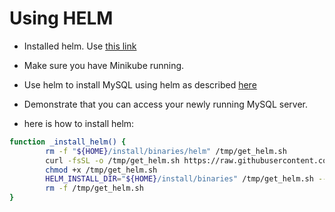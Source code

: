 # Using HELM

* Installed helm. Use [this link](https://helm.sh/docs/intro/install/)

* Make sure you have Minikube running.

* Use helm to install MySQL using helm as described [here](https://bitnami.com/stack/mysql/helm)

* Demonstrate that you can access your newly running MySQL server.

* here is how to install helm:

```bash
function _install_helm() {
        rm -f "${HOME}/install/binaries/helm" /tmp/get_helm.sh
        curl -fsSL -o /tmp/get_helm.sh https://raw.githubusercontent.com/helm/helm/main/scripts/get-helm-3
        chmod +x /tmp/get_helm.sh
        HELM_INSTALL_DIR="${HOME}/install/binaries" /tmp/get_helm.sh --no-sudo
        rm -f /tmp/get_helm.sh
}
```
